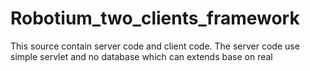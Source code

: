 Robotium_two_clients_framework
==============================

This source contain server code and client code. The server code use simple servlet and  no database which can extends base on real 
